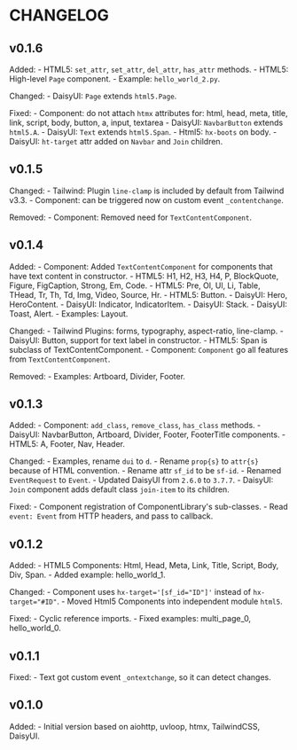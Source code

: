 # CHANGELOG

## v0.1.6

Added:
    - HTML5: `set_attr`, `set_attr`, `del_attr`, `has_attr` methods.
    - HTML5: High-level `Page` component.
    - Example: `hello_world_2.py`.

Changed:
    - DaisyUI: `Page` extends `html5.Page`.

Fixed:
    - Component: do not attach `htmx` attributes for:
        html, head, meta, title, link, script, body, button, a, input, textarea
    - DaisyUI: `NavbarButton` extends `html5.A`.
    - DaisyUI: `Text` extends `html5.Span`.
    - Html5: `hx-boots` on body.
    - DaisyUI: `ht-target` attr added on `Navbar` and `Join` children.

## v0.1.5

Changed:
    - Tailwind: Plugin `line-clamp` is included by default from Tailwind v3.3.
    - Component: can be triggered now on custom event `_contentchange`.

Removed:
    - Component: Removed need for `TextContentComponent`.

## v0.1.4

Added:
    - Component: Added `TextContentComponent` for components that have text content in constructor.
    - HTML5: H1, H2, H3, H4, P, BlockQuote, Figure, FigCaption, Strong, Em, Code.
    - HTML5: Pre, Ol, Ul, Li, Table, THead, Tr, Th, Td, Img, Video, Source, Hr.
    - HTML5: Button.
    - DaisyUI: Hero, HeroContent.
    - DaisyUI: Indicator, IndicatorItem.
    - DaisyUI: Stack.
    - DaisyUI: Toast, Alert.
    - Examples: Layout.

Changed:
    - Tailwind Plugins: forms, typography, aspect-ratio, line-clamp.
    - DaisyUI: Button, support for text label in constructor.
    - HTML5: Span is subclass of TextContentComponent.
    - Component: `Component` go all features from `TextContentComponent`.

Removed:
    - Examples: Artboard, Divider, Footer.

## v0.1.3

Added:
    - Component: `add_class`, `remove_class`, `has_class` methods.
    - DaisyUI: NavbarButton, Artboard, Divider, Footer, FooterTitle components.
    - HTML5: A, Footer, Nav, Header.

Changed:
    - Examples, rename `dui` to `d`.
    - Rename `prop{s}` to `attr{s}` because of HTML convention.
    - Rename attr `sf_id` to be `sf-id`.
    - Renamed `EventRequest` to `Event`.
    - Updated DaisyUI from `2.6.0` to `3.7.7`.
    - DaisyUI: `Join` component adds default class `join-item` to its children.

Fixed:
    - Component registration of ComponentLibrary's sub-classes.
    - Read `event: Event` from HTTP headers, and pass to callback.

## v0.1.2

Added:
    - HTML5 Components: Html, Head, Meta, Link, Title, Script, Body, Div, Span.
    - Added example: hello_world_1.

Changed:
    - Component uses `hx-target='[sf_id="ID"]'` instead of `hx-target="#ID"`.
    - Moved Html5 Components into independent module `html5`.

Fixed:
    - Cyclic reference imports.
    - Fixed examples: multi_page_0, hello_world_0.

## v0.1.1

Fixed:
    - Text got custom event `_ontextchange`, so it can detect changes.

## v0.1.0

Added:
    - Initial version based on aiohttp, uvloop, htmx, TailwindCSS, DaisyUI.
